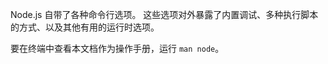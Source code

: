 
<!--type=misc-->

Node.js 自带了各种命令行选项。
这些选项对外暴露了内置调试、多种执行脚本的方式、以及其他有用的运行时选项。

要在终端中查看本文档作为操作手册，运行 `man node`。

